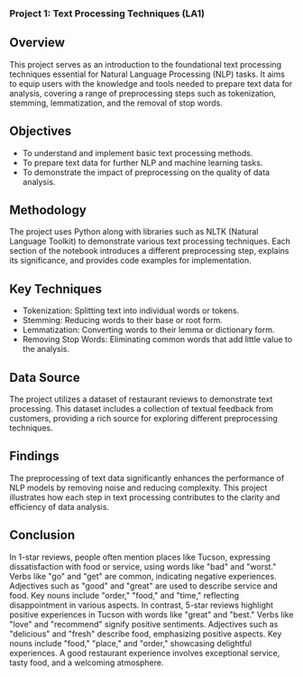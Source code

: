 ### Project 1: Text Processing Techniques (LA1)
## Overview
This project serves as an introduction to the foundational text processing techniques essential for Natural Language Processing (NLP) tasks. It aims to equip users with the knowledge and tools needed to prepare text data for analysis, covering a range of preprocessing steps such as tokenization, stemming, lemmatization, and the removal of stop words.

## Objectives
- To understand and implement basic text processing methods.
- To prepare text data for further NLP and machine learning tasks.
- To demonstrate the impact of preprocessing on the quality of data analysis.
## Methodology
The project uses Python along with libraries such as NLTK (Natural Language Toolkit) to demonstrate various text processing techniques. Each section of the notebook introduces a different preprocessing step, explains its significance, and provides code examples for implementation.

## Key Techniques 
- Tokenization: Splitting text into individual words or tokens.
- Stemming: Reducing words to their base or root form.
- Lemmatization: Converting words to their lemma or dictionary form.
- Removing Stop Words: Eliminating common words that add little value to the analysis.
## Data Source
The project utilizes a dataset of restaurant reviews to demonstrate text processing. This dataset includes a collection of textual feedback from customers, providing a rich source for exploring different preprocessing techniques.

## Findings
The preprocessing of text data significantly enhances the performance of NLP models by removing noise and reducing complexity. This project illustrates how each step in text processing contributes to the clarity and efficiency of data analysis.
## Conclusion
In 1-star reviews, people often mention places like Tucson, expressing dissatisfaction with food or service, using words like "bad" and "worst." Verbs like "go" and "get" are common, indicating negative experiences. Adjectives such as "good" and "great" are used to describe service and food. Key nouns include "order," "food," and "time," reflecting disappointment in various aspects. In contrast, 5-star reviews highlight positive experiences in Tucson with words like "great" and "best." Verbs like "love" and "recommend" signify positive sentiments. Adjectives such as "delicious" and "fresh" describe food, emphasizing positive aspects. Key nouns include "food," "place," and "order," showcasing delightful experiences. A good restaurant experience involves exceptional service, tasty food, and a welcoming atmosphere.
